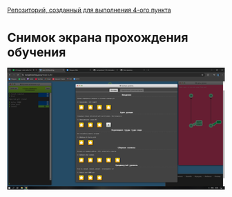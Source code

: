 [Репозиторий, созданный для выполнения 4-ого пункта](https://github.com/yeyoweedd/sem1)

# **Снимок экрана прохождения обучения**

![alt-текст](https://raw.githubusercontent.com/yeyoweedd/sem1-homework/refs/heads/main/1.png)
